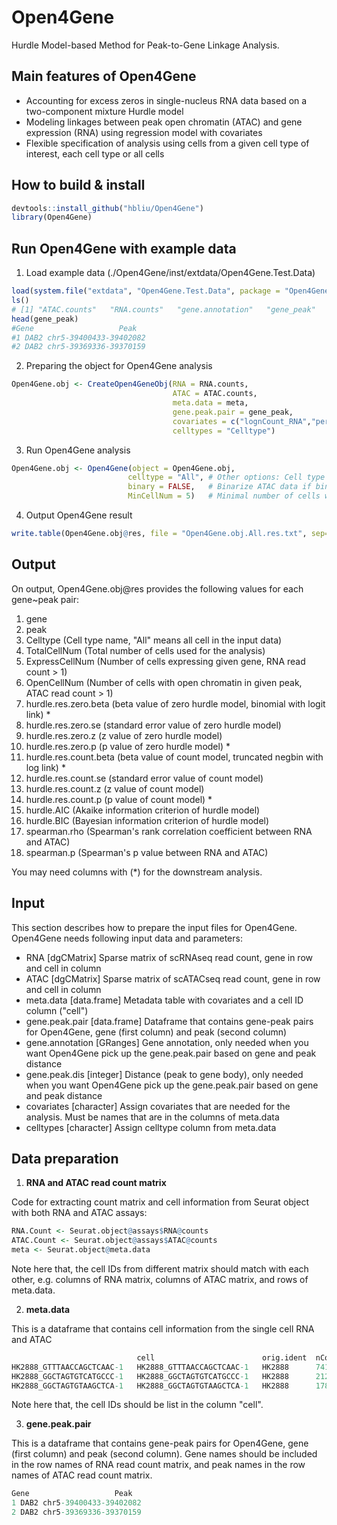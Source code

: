 # Open4Gene
Hurdle Model-based Method for Peak-to-Gene Linkage Analysis.

## Main features of Open4Gene
- Accounting for excess zeros in single-nucleus RNA data based on a two-component mixture Hurdle model
- Modeling linkages between peak open chromatin (ATAC) and gene expression (RNA) using regression model with covariates
- Flexible specification of analysis using cells from a given cell type of interest, each cell type or all cells

## How to build & install
```r
devtools::install_github("hbliu/Open4Gene")
library(Open4Gene)
```

## Run Open4Gene with example data
1. Load example data (./Open4Gene/inst/extdata/Open4Gene.Test.Data)
```r
load(system.file("extdata", "Open4Gene.Test.Data", package = "Open4Gene"))
ls()
# [1] "ATAC.counts"   "RNA.counts"   "gene.annotation"   "gene_peak"   "meta"
head(gene_peak)
#Gene                   Peak
#1 DAB2 chr5-39400433-39402082
#2 DAB2 chr5-39369336-39370159
```


2. Preparing the object for Open4Gene analysis
```r
Open4Gene.obj <- CreateOpen4GeneObj(RNA = RNA.counts,
                                    ATAC = ATAC.counts,
                                    meta.data = meta,
                                    gene.peak.pair = gene_peak,
                                    covariates = c("lognCount_RNA","percent.mt"),
                                    celltypes = "Celltype")
```


3. Run Open4Gene analysis
```r
Open4Gene.obj <- Open4Gene(object = Open4Gene.obj,
                          celltype = "All", # Other options: Cell type name, e.g., "PT"; or "Each" to analyze each cell type
                          binary = FALSE,   # Binarize ATAC data if binary = TRUE
                          MinCellNum = 5)   # Minimal number of cells with both RNA > 0 and ATAC > 0 for association test
```

4. Output Open4Gene result
```r
write.table(Open4Gene.obj@res, file = "Open4Gene.obj.All.res.txt", sep="\t", col.names=TRUE, row.names=FALSE, quote=FALSE)
```

## Output
On output, Open4Gene.obj@res provides the following values for each gene~peak pair:
1. gene
2. peak
3. Celltype (Cell type name, "All" means all cell in the input data)
4. TotalCellNum (Total number of cells used for the analysis)
5. ExpressCellNum (Number of cells expressing given gene, RNA read count > 1)
6. OpenCellNum (Number of cells with open chromatin in given peak, ATAC read count > 1)
7. hurdle.res.zero.beta (beta value of zero hurdle model, binomial with logit link) *
8. hurdle.res.zero.se (standard error value of zero hurdle model)
9. hurdle.res.zero.z (z value of zero hurdle model)
10. hurdle.res.zero.p (p value of zero hurdle model) *
11. hurdle.res.count.beta (beta value of count model, truncated negbin with log link) *
12. hurdle.res.count.se (standard error value of count model)
13. hurdle.res.count.z (z value of count model)
14. hurdle.res.count.p (p value of count model) *
15. hurdle.AIC (Akaike information criterion of hurdle model)
16. hurdle.BIC (Bayesian information criterion of hurdle model)
17. spearman.rho (Spearman's rank correlation coefficient between RNA and ATAC)
18. spearman.p (Spearman's p value between RNA and ATAC)

You may need columns with (*) for the downstream analysis.


## Input
This section describes how to prepare the input files for Open4Gene.
Open4Gene needs following input data and parameters:
- RNA [dgCMatrix] Sparse matrix of scRNAseq read count, gene in row and cell in column
- ATAC [dgCMatrix] Sparse matrix of scATACseq read count, gene in row and cell in column
- meta.data [data.frame] Metadata table with covariates and a cell ID column ("cell")
- gene.peak.pair [data.frame] Dataframe that contains gene-peak pairs for Open4Gene, gene (first column) and peak (second column)
- gene.annotation [GRanges] Gene annotation, only needed when you want Open4Gene pick up the gene.peak.pair based on gene and peak distance
- gene.peak.dis [integer] Distance (peak to gene body), only needed when you want Open4Gene pick up the gene.peak.pair based on gene and peak distance
- covariates [character] Assign covariates that are needed for the analysis. Must be names that are in the columns of meta.data
- celltypes [character] Assign celltype column from meta.data


## Data preparation

1. **RNA and ATAC read count matrix**

Code for extracting count matrix and cell information from Seurat object with both RNA and ATAC assays:
```r
RNA.Count <- Seurat.object@assays$RNA@counts
ATAC.Count <- Seurat.object@assays$ATAC@counts
meta <- Seurat.object@meta.data
```
Note here that, the cell IDs from different matrix should match with each other, e.g. columns of RNA matrix, columns of ATAC matrix, and rows of meta.data.


2. **meta.data**

This is a dataframe that contains cell information from the single cell RNA and ATAC
```r
		                    cell	                    orig.ident	nCount_RNA	lognCount_RNA	nFeature_RNA	percent.mt	nCount_ATAC	nFeature_ATAC	Celltype
HK2888_GTTTAACCAGCTCAAC-1	HK2888_GTTTAACCAGCTCAAC-1	HK2888	    741.25	    6.61	        634	            5.70	    2902	    2746	        PT
HK2888_GGCTAGTGTCATGCCC-1	HK2888_GGCTAGTGTCATGCCC-1	HK2888	    2127.32    	7.66	        1510	        2.36	    9434	    8258	        Injured_PT
HK2888_GGCTAGTGTAAGCTCA-1	HK2888_GGCTAGTGTAAGCTCA-1	HK2888	    1788.72   	7.49	        1345	        0.04	    11847	    10231	        LOH
```
Note here that, the cell IDs should be list in the column "cell".


3. **gene.peak.pair**

This is a dataframe that contains gene-peak pairs for Open4Gene, gene (first column) and peak (second column).
Gene names should be included in the row names of RNA read count matrix, and peak names in the row names of ATAC read count matrix.
```r
Gene                   Peak
1 DAB2 chr5-39400433-39402082
2 DAB2 chr5-39369336-39370159
```




